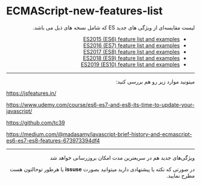 # ECMAScript-new-features-list

<div dir="rtl">
لیست مقایسه‌ای از ویژگی های جدید ES که شامل نسخه های ذیل می باشد.
<div>

* [ES2015 (ES6) feature list and examples](ES2015.MD)
* [ES2016 (ES7) feature list and examples](ES2016.MD)
* [ES2017 (ES8) feature list and examples](ES2017.MD)
* [ES2018 (ES9) feature list and examples](ES2018.MD)
* [ES2019 (ES10) feature list and examples](ES2019.MD)
---

میتونید موارد زیر رو هم بررسی کنید:

<div dir="ltr">

https://jsfeatures.in/

https://www.udemy.com/course/es6-es7-and-es8-its-time-to-update-your-javascript/

https://github.com/tc39

https://medium.com/@madasamy/javascript-brief-history-and-ecmascript-es6-es7-es8-features-673973394df4

</div>

---

ویژگی‌های جدید هم در سریعترین مدت امکان  بروزرسانی خواهد شد

در صورتی که نکته‌ یا پیشنهادی دارید میتوانید بصورت **issuse** یا هرطور توحالتون هست مطرح نمایید.
<!--stackedit_data:
eyJoaXN0b3J5IjpbLTE0MTM3NDQ4MDcsLTQ4NDQyNDgyOSwtND
c5NDM0Njk1XX0=
-->